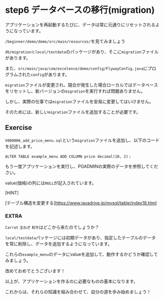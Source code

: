
# step6 データベースの移行(migration)

アプリケーションを再起動するたびに、データは常に元通りにリセットされるようになっています。

`/beginner/demo/demo/src/main/resources/`を見てみましょう

`db/migrationとlocal/testdata`のパッケージがあり、そこに`migration`ファイルがあります。

また、`src/main/java/com/excelence/demo/config/FlywayConfig.java`にプログラムされた`config`があります。

`migration`ファイルが変更され、競合が発生した場合ローカルではデータベースをリセットし、新バージョンの`migration`を実行すれば問題ありません。

しかし、実際の仕事では`migration`ファイルを安易に変更してはいけません。

そのためには、新しい`migration`ファイルを追加することが必要です。

## Exercise

`V000006_add_price_menu.sql`という`migration`ファイルを追加し、以下のコードを記述します。

`ALTER TABLE example_menu ADD COLUMN price decimal(10, 2)；`

もう一度アプリケーションを実行し、PGADMINの実際のデータを参照してください。

value(価格)の列には`NULL`が記入されています。

[HINT]

[テーブル構造を変更する]https://www.javadrive.jp/mysql/table/index18.html

### EXTRA
`Carrot` `玉ねぎ` `和牛`はどこから来たのでしょうか？

`local/testdata`パッケージには初期データがあり、指定したテーブルのデータを常に削除し、データを追加するようになっています。

これらの`example_menu`のデータにvalueを追加して、動作するかどうか確認してみましょう。


改めておめでとうございます！

以上が、アプリケーションを作るのに必要なものの基本になります。

これからは、それらの知識を組み合わせて、自分の道を歩み始めましょう！